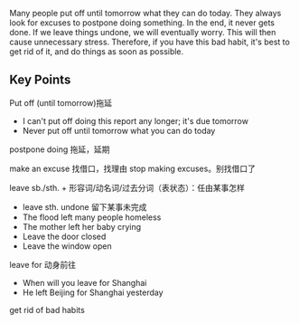 Many people put off until tomorrow what they can do today. 
They always look for excuses to postpone doing something. In the end, it never gets done. 
If we leave things undone, we will eventually worry.
This will then cause unnecessary stress. Therefore, if you have this bad habit, it's best to get rid of it, and do things as soon as possible.

## Key Points
Put off (until tomorrow)拖延
- I can't put off doing this report any longer; it's due tomorrow
- Never put off until tomorrow what you can do today

postpone doing 拖延，延期

make an excuse 找借口，找理由
stop making excuses。别找借口了

leave sb./sth. + 形容词/动名词/过去分词（表状态）：任由某事怎样
- leave sth. undone 留下某事未完成
- The flood left many people homeless
- The mother left her baby crying
- Leave the door closed
- Leave the window open

leave for 动身前往
- When will you leave for Shanghai
- He left Beijing for Shanghai yesterday

get rid of bad habits
